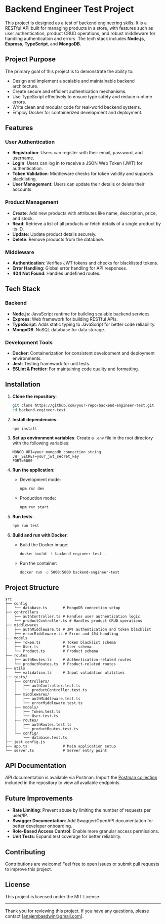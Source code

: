 # Backend Engineer Test Project

This project is designed as a test of backend engineering skills. It is a RESTful API built for managing products in a store, with features such as user authentication, product CRUD operations, and robust middleware for handling authentication and errors. The tech stack includes **Node.js**, **Express**, **TypeScript**, and **MongoDB**.

## Project Purpose

The primary goal of this project is to demonstrate the ability to:
- Design and implement a scalable and maintainable backend architecture.
- Create secure and efficient authentication mechanisms.
- Use TypeScript effectively to ensure type safety and reduce runtime errors.
- Write clean and modular code for real-world backend systems.
- Employ Docker for containerized development and deployment.

## Features

### User Authentication
- **Registration**: Users can register with their email, password, and username.
- **Login**: Users can log in to receive a JSON Web Token (JWT) for authentication.
- **Token Validation**: Middleware checks for token validity and supports blacklisting.
- **User Management**: Users can update their details or delete their accounts.

### Product Management
- **Create**: Add new products with attributes like name, description, price, and stock.
- **Read**: Retrieve a list of all products or fetch details of a single product by its ID.
- **Update**: Update product details securely.
- **Delete**: Remove products from the database.

### Middleware
- **Authentication**: Verifies JWT tokens and checks for blacklisted tokens.
- **Error Handling**: Global error handling for API responses.
- **404 Not Found**: Handles undefined routes.

## Tech Stack

### Backend
- **Node.js**: JavaScript runtime for building scalable backend services.
- **Express**: Web framework for building RESTful APIs.
- **TypeScript**: Adds static typing to JavaScript for better code reliability.
- **MongoDB**: NoSQL database for data storage.

### Development Tools
- **Docker**: Containerization for consistent development and deployment environments.
- **Jest**: Testing framework for unit tests.
- **ESLint & Prettier**: For maintaining code quality and formatting.

## Installation

1. **Clone the repository**:
   ```bash
   git clone https://github.com/your-repo/backend-engineer-test.git
   cd backend-engineer-test
   ```

2. **Install dependencies**:
   ```bash
   npm install
   ```

3. **Set up environment variables**:
   Create a `.env` file in the root directory with the following variables:
   ```env
   MONGO_URI=your_mongodb_connection_string
   JWT_SECRET=your_jwt_secret_key
   PORT=5000
   ```

4. **Run the application**:
   - Development mode:
     ```bash
     npm run dev
     ```
   - Production mode:
     ```bash
     npm run start
     ```

5. **Run tests**:
   ```bash
   npm run test
   ```

6. **Build and run with Docker**:
   - Build the Docker image:
     ```bash
     docker build -t backend-engineer-test .
     ```
   - Run the container:
     ```bash
     docker run -p 5000:5000 backend-engineer-test
     ```

## Project Structure

```
src
├── config
│   └── database.ts       # MongoDB connection setup
├── controllers
│   ├── authController.ts # Handles user authentication logic
│   └── productController.ts # Handles product CRUD operations
├── middlewares
│   ├── authMiddleware.ts # JWT authentication and token blacklist
│   ├── errorMiddleware.ts # Error and 404 handling
├── models
│   ├── Token.ts          # Token blacklist schema
│   ├── User.ts           # User schema
│   └── Product.ts        # Product schema
├── routes
│   ├── authRoutes.ts     # Authentication-related routes
│   └── productRoutes.ts  # Product-related routes
├── utils
│   └── validation.ts     # Input validation utilities
├── tests/
│   ├── controllers/
│   │   ├── authController.test.ts
│   │   └── productController.test.ts
│   ├── middlewares/
│   │   ├── authMiddleware.test.ts
│   │   └── errorMiddleware.test.ts
│   ├── models/
│   │   ├── Token.test.ts
│   │   └── User.test.ts
│   ├── routes/
│   │   ├── authRoutes.test.ts
│   │   └── productRoutes.test.ts
│   └── config/
│       └── database.test.ts
├── jest.config.js
├── app.ts                # Main application setup
└── server.ts             # Server entry point
```

## API Documentation

API documentation is available via Postman. Import the [Postman collection](postman-collection.json) included in the repository to view all available endpoints.

## Future Improvements

- **Rate Limiting**: Prevent abuse by limiting the number of requests per user/IP.
- **Swagger Documentation**: Add Swagger/OpenAPI documentation for better developer onboarding.
- **Role-Based Access Control**: Enable more granular access permissions.
- **Unit Tests**: Expand test coverage for better reliability.

## Contributing

Contributions are welcome! Feel free to open issues or submit pull requests to improve this project.

## License

This project is licensed under the MIT License.

---

Thank you for reviewing this project. If you have any questions, please contact [anajembaedwin@gmail.com].